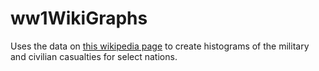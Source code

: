 # ww1WikiGraphs

Uses the data on [this wikipedia page](https://en.wikipedia.org/wiki/World_War_I_casualties) to create histograms 
of the military and civilian casualties for select nations.
